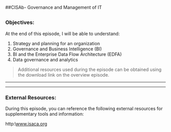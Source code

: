##CISAb- Governance and Management of IT
##
### Objectives:

At the end of this episode, I will be able to understand:

1. Strategy and planning for an organization
2. Governance and Business Intelligence (BI)
3. BI and the Enterprise Data Flow Architecture (EDFA)
4. Data governance and analytics

	

>Additional resources used during the episode can be obtained using the download link on the overview episode.

-----------------------------------------------------------






-----------------------------------------------------------
### External Resources:

During this episode, you can reference the following external resources for supplementary tools and information:

http:\www.isaca.org
